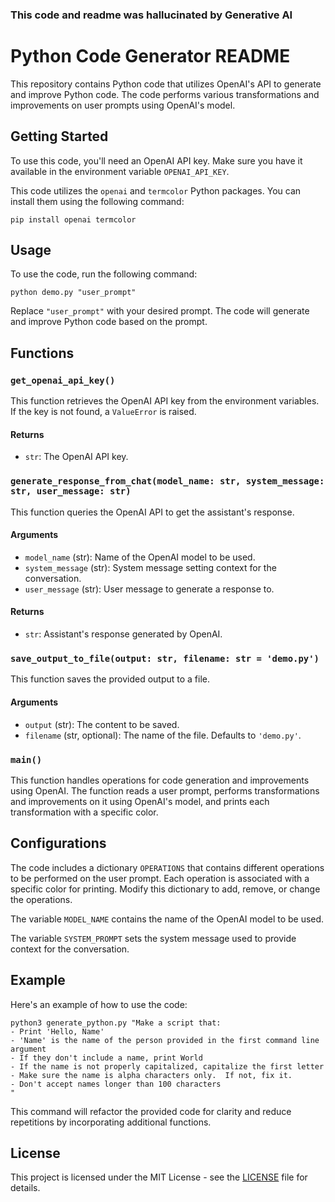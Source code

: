 ### This code and readme was hallucinated by Generative AI

# Python Code Generator README

This repository contains Python code that utilizes OpenAI's API to generate and improve Python code. The code performs various transformations and improvements on user prompts using OpenAI's model.

## Getting Started

To use this code, you'll need an OpenAI API key. Make sure you have it available in the environment variable `OPENAI_API_KEY`.

This code utilizes the `openai` and `termcolor` Python packages. You can install them using the following command:

```shell
pip install openai termcolor
```

## Usage

To use the code, run the following command:

```shell
python demo.py "user_prompt"
```

Replace `"user_prompt"` with your desired prompt. The code will generate and improve Python code based on the prompt.

## Functions

### `get_openai_api_key()`

This function retrieves the OpenAI API key from the environment variables. If the key is not found, a `ValueError` is raised.

#### Returns

- `str`: The OpenAI API key.

### `generate_response_from_chat(model_name: str, system_message: str, user_message: str)`

This function queries the OpenAI API to get the assistant's response.

#### Arguments

- `model_name` (str): Name of the OpenAI model to be used.
- `system_message` (str): System message setting context for the conversation.
- `user_message` (str): User message to generate a response to.

#### Returns

- `str`: Assistant's response generated by OpenAI.

### `save_output_to_file(output: str, filename: str = 'demo.py')`

This function saves the provided output to a file.

#### Arguments

- `output` (str): The content to be saved.
- `filename` (str, optional): The name of the file. Defaults to `'demo.py'`.

### `main()`

This function handles operations for code generation and improvements using OpenAI. The function reads a user prompt, performs transformations and improvements on it using OpenAI's model, and prints each transformation with a specific color.

## Configurations

The code includes a dictionary `OPERATIONS` that contains different operations to be performed on the user prompt. Each operation is associated with a specific color for printing. Modify this dictionary to add, remove, or change the operations.

The variable `MODEL_NAME` contains the name of the OpenAI model to be used.

The variable `SYSTEM_PROMPT` sets the system message used to provide context for the conversation.

## Example

Here's an example of how to use the code:

```shell
python3 generate_python.py "Make a script that:
- Print 'Hello, Name'
- 'Name' is the name of the person provided in the first command line argument
- If they don't include a name, print World
- If the name is not properly capitalized, capitalize the first letter
- Make sure the name is alpha characters only.  If not, fix it.
- Don't accept names longer than 100 characters
"
```

This command will refactor the provided code for clarity and reduce repetitions by incorporating additional functions.

## License

This project is licensed under the MIT License - see the [LICENSE](LICENSE) file for details.